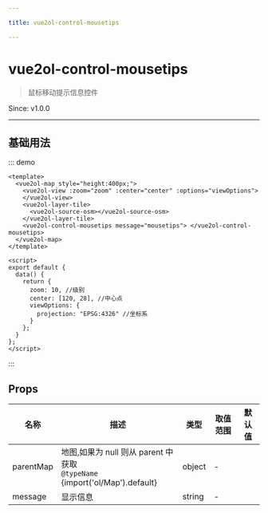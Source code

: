 ```yaml
---

title: vue2ol-control-mousetips

---
```


# vue2ol-control-mousetips

> 鼠标移动提示信息控件

Since: v1.0.0

---

## 基础用法

::: demo

```vue
<template>
  <vue2ol-map style="height:400px;">
    <vue2ol-view :zoom="zoom" :center="center" :options="viewOptions">
    </vue2ol-view>
    <vue2ol-layer-tile>
      <vue2ol-source-osm></vue2ol-source-osm>
    </vue2ol-layer-tile>
    <vue2ol-control-mousetips message="mousetips"> </vue2ol-control-mousetips>
  </vue2ol-map>
</template>

<script>
export default {
  data() {
    return {
      zoom: 10, //级别
      center: [120, 28], //中心点
      viewOptions: {
        projection: "EPSG:4326" //坐标系
      }
    };
  }
};
</script>
```

:::

## Props

| 名称      | 描述                                                                           | 类型   | 取值范围 | 默认值 |
| --------- | ------------------------------------------------------------------------------ | ------ | -------- | ------ |
| parentMap | 地图,如果为 null 则从 parent 中获取<br/>`@typeName` {import('ol/Map').default} | object | -        |        |
| message   | 显示信息                                                                       | string | -        |        |

